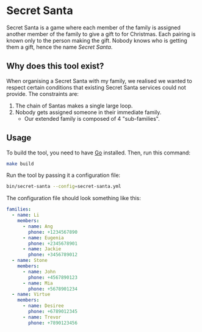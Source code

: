 # Secret Santa

Secret Santa is a game where each member of the family is assigned another
member of the family to give a gift to for Christmas. Each pairing is known only
to the person making the gift. Nobody knows who is getting them a gift, hence
the name _Secret Santa_.

## Why does this tool exist?

When organising a Secret Santa with my family, we realised we wanted to respect
certain conditions that existing Secret Santa services could not provide. The
constraints are:

1. The chain of Santas makes a single large loop.
2. Nobody gets assigned someone in their immediate family.
   - Our extended family is composed of 4 "sub-families".

## Usage

To build the tool, you need to have [Go](https://golang.org/doc/install)
installed. Then, run this command:

```bash
make build
```

Run the tool by passing it a configuration file:

```bash
bin/secret-santa --config=secret-santa.yml
```

The configuration file should look something like this:

```yaml
families:
  - name: Li
    members:
      - name: Ang
        phone: +1234567890
      - name: Eugenia
        phone: +2345678901
      - name: Jackie
        phone: +3456789012
  - name: Stone
    members:
      - name: John
        phone: +4567890123
      - name: Mia
        phone: +5678901234
  - name: Virtue
    members:
      - name: Desiree
        phone: +6789012345
      - name: Trevor
        phone: +7890123456
```
